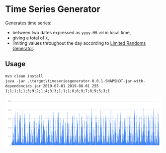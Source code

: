# Time Series Generator

Generates time series:
- between two dates expressed as `yyyy-MM-dd` in local time, 
- giving a total of `X`,
- limiting values throughout the day according to [Limited Randoms Generator](https://github.com/bkaminnski/limited-randoms).

## Usage

```
mvn clean install
java -jar .\target\timeseriesgenerator-0.0.1-SNAPSHOT-jar-with-dependencies.jar 2019-07-01 2019-08-01 255 1;1;1;1;1;3;9;2;1;4;3;3;1;1;1;8;6;9;7;8;9;5;3;1
```

![Chart](readme/chart.png)
